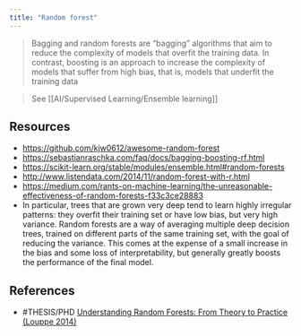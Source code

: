 ```yaml
---
title: "Random forest"
---
```


> Bagging and random forests are “bagging” algorithms that aim to reduce the complexity of models that overfit the training data. In contrast, boosting is an approach to increase the complexity of models that suffer from high bias, that is, models that underfit the training data

> See [[AI/Supervised Learning/Ensemble learning]]

## Resources
- https://github.com/kjw0612/awesome-random-forest
- https://sebastianraschka.com/faq/docs/bagging-boosting-rf.html
- https://scikit-learn.org/stable/modules/ensemble.html#random-forests
- http://www.listendata.com/2014/11/random-forest-with-r.html
- https://medium.com/rants-on-machine-learning/the-unreasonable-effectiveness-of-random-forests-f33c3ce28883
- In particular, trees that are grown very deep tend to learn highly irregular patterns: they overfit their training set or have low bias, but very high variance. Random forests are a way of averaging multiple deep decision trees, trained on different parts of the same training set, with the goal of reducing the variance. This comes at the expense of a small increase in the bias and some loss of interpretability, but generally greatly boosts the performance of the final model.


## References
- #THESIS/PHD [Understanding Random Forests: From Theory to Practice (Louppe 2014)](https://arxiv.org/abs/1407.7502)
